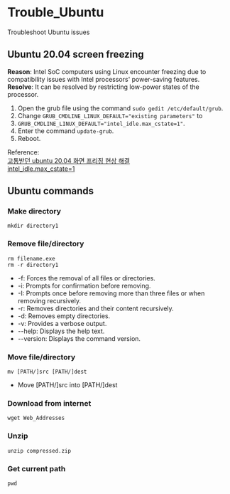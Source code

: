 # Trouble_Ubuntu
Troubleshoot Ubuntu issues

## Ubuntu 20.04 screen freezing

**Reason**: Intel SoC computers using Linux encounter freezing due to compatibility issues with Intel processors' power-saving features.    
**Resolve**: It can be resolved by restricting low-power states of the processor.    
1. Open the grub file using the command `sudo gedit /etc/default/grub`.
2. Change `GRUB_CMDLINE_LINUX_DEFAULT="existing parameters"` to
3. `GRUB_CMDLINE_LINUX_DEFAULT="intel_idle.max_cstate=1"`.
4. Enter the command `update-grub`.
5. Reboot.     

Reference:    
[고통받던 ubuntu 20.04 화면 프리징 현상 해결](https://velog.io/@wltnrms0629/%EA%B3%A0%ED%86%B5%EB%B0%9B%EB%8D%98-ubuntu-20.04-%ED%99%94%EB%A9%B4-%ED%94%84%EB%A6%AC%EC%A7%95-%ED%98%84%EC%83%81-%ED%95%B4%EA%B2%B0)    
[intel_idle.max_cstate=1](https://medium.com/@dibyadas/intel-idle-max-cstate-1-b20281e4b2e2)    


## Ubuntu commands
### Make directory
```
mkdir directory1
```
### Remove file/directory
```
rm filename.exe
rm -r directory1
```
* -f: Forces the removal of all files or directories.
* -i: Prompts for confirmation before removing.
* -I: Prompts once before removing more than three files or when removing recursively.
* -r: Removes directories and their content recursively.
* -d: Removes empty directories.
* -v: Provides a verbose output.
* --help: Displays the help text.
* --version: Displays the command version.
### Move file/directory 
```
mv [PATH/]src [PATH/]dest
```
* Move [PATH/]src into [PATH/]dest
### Download from internet
```
wget Web_Addresses
```
### Unzip
```
unzip compressed.zip
```
### Get current path
```
pwd
```